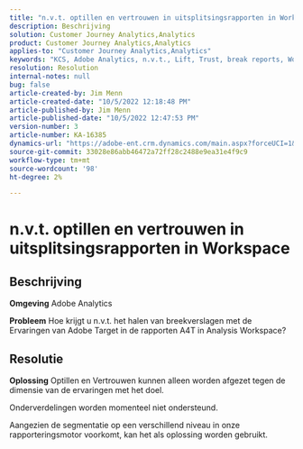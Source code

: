 ```yaml
---
title: "n.v.t. optillen en vertrouwen in uitsplitsingsrapporten in Workspace"
description: Beschrijving
solution: Customer Journey Analytics,Analytics
product: Customer Journey Analytics,Analytics
applies-to: "Customer Journey Analytics,Analytics"
keywords: "KCS, Adobe Analytics, n.v.t., Lift, Trust, break reports, Workspace, FAQ"
resolution: Resolution
internal-notes: null
bug: false
article-created-by: Jim Menn
article-created-date: "10/5/2022 12:18:48 PM"
article-published-by: Jim Menn
article-published-date: "10/5/2022 12:47:53 PM"
version-number: 3
article-number: KA-16385
dynamics-url: "https://adobe-ent.crm.dynamics.com/main.aspx?forceUCI=1&pagetype=entityrecord&etn=knowledgearticle&id=49ac8ed8-a744-ed11-bba1-000d3a3064b8"
source-git-commit: 33028e86abb46472a72ff28c2488e9ea31e4f9c9
workflow-type: tm+mt
source-wordcount: '98'
ht-degree: 2%

---
```


# n.v.t. optillen en vertrouwen in uitsplitsingsrapporten in Workspace

## Beschrijving


<b>Omgeving</b>
Adobe Analytics

<b>Probleem</b>
Hoe krijgt u n.v.t. het halen van breekverslagen met de Ervaringen van Adobe Target in de rapporten A4T in Analysis Workspace?


## Resolutie


<b>Oplossing</b>
Optillen en Vertrouwen kunnen alleen worden afgezet tegen de dimensie van de ervaringen met het doel.

Onderverdelingen worden momenteel niet ondersteund.

Aangezien de segmentatie op een verschillend niveau in onze rapporteringsmotor voorkomt, kan het als oplossing worden gebruikt.


